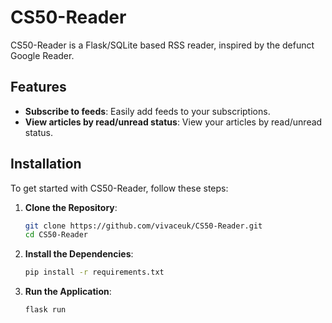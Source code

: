 # CS50-Reader

CS50-Reader is a Flask/SQLite based RSS reader, inspired by the defunct Google Reader.

## Features

- **Subscribe to feeds**: Easily add feeds to your subscriptions.
- **View articles by read/unread status**: View your articles by read/unread status.

## Installation

To get started with CS50-Reader, follow these steps:

1. **Clone the Repository**:
   ```bash
   git clone https://github.com/vivaceuk/CS50-Reader.git
   cd CS50-Reader
2. **Install the Dependencies**:
   ```bash
   pip install -r requirements.txt
3. **Run the Application**:
   ```bash
   flask run
